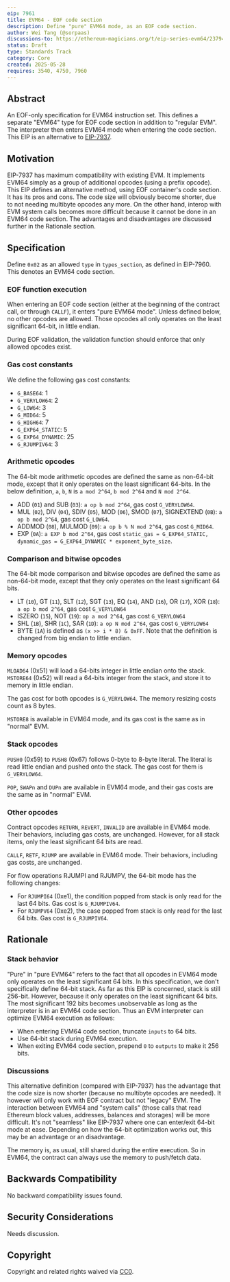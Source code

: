 ```yaml
---
eip: 7961
title: EVM64 - EOF code section
description: Define "pure" EVM64 mode, as an EOF code section.
author: Wei Tang (@sorpaas)
discussions-to: https://ethereum-magicians.org/t/eip-series-evm64/23794
status: Draft
type: Standards Track
category: Core
created: 2025-05-28
requires: 3540, 4750, 7960
---
```


## Abstract

An EOF-only specification for EVM64 instruction set. This defines a separate "EVM64" type for EOF code section in addition to "regular EVM". The interpreter then enters EVM64 mode when entering the code section. This EIP is an alternative to [EIP-7937](./eip-7937.md).

## Motivation

EIP-7937 has maximum compatibility with existing EVM. It implements EVM64 simply as a group of additional opcodes (using a prefix opcode). This EIP defines an alternative method, using EOF container's code section. It has its pros and cons. The code size will obviously become shorter, due to not needing multibyte opcodes any more. On the other hand, interop with EVM system calls becomes more difficult because it cannot be done in an EVM64 code section. The advantages and disadvantages are discussed further in the Rationale section.

## Specification

Define `0x02` as an allowed `type` in `types_section`, as defined in EIP-7960. This denotes an EVM64 code section.

### EOF function execution

When entering an EOF code section (either at the beginning of the contract call, or through `CALLF`), it enters "pure EVM64 mode". Unless defined below, no other opcodes are allowed. Those opcodes all only operates on the least significant 64-bit, in little endian.

During EOF validation, the validation function should enforce that only allowed opcodes exist.

### Gas cost constants

We define the following gas cost constants:

* `G_BASE64`: 1
* `G_VERYLOW64`: 2
* `G_LOW64`: 3
* `G_MID64`: 5
* `G_HIGH64`: 7
* `G_EXP64_STATIC`: 5
* `G_EXP64_DYNAMIC`: 25
* `G_RJUMPIV64`: 3

### Arithmetic opcodes

The 64-bit mode arithmetic opcodes are defined the same as non-64-bit mode, except that it only operates on the least significant 64-bits. In the below definition, `a`, `b`, `N` is `a mod 2^64`, `b mod 2^64` and `N mod 2^64`.

* ADD (`01`) and SUB (`03`): `a op b mod 2^64`, gas cost `G_VERYLOW64`.
* MUL (`02`), DIV (`04`), SDIV (`05`), MOD (`06`), SMOD (`07`), SIGNEXTEND (`0B`): `a op b mod 2^64`, gas cost `G_LOW64`.
* ADDMOD (`08`), MULMOD (`09`): `a op b % N mod 2^64`, gas cost `G_MID64`.
* EXP (`0A`): `a EXP b mod 2^64`, gas cost `static_gas = G_EXP64_STATIC, dynamic_gas = G_EXP64_DYNAMIC * exponent_byte_size`.

### Comparison and bitwise opcodes

The 64-bit mode comparison and bitwise opcodes are defined the same as non-64-bit mode, except that they only operates on the least significant 64 bits.

* LT (`10`), GT (`11`), SLT (`12`), SGT (`13`), EQ (`14`), AND (`16`), OR (`17`), XOR (`18`): `a op b mod 2^64`, gas cost `G_VERYLOW64`
* ISZERO (`15`), NOT (`19`): `op a mod 2^64`, gas cost `G_VERYLOW64`
* SHL (`1B`), SHR (`1C`), SAR (`1D`): `a op N mod 2^64`, gas cost `G_VERYLOW64`
* BYTE (`1A`) is defined as `(x >> i * 8) & 0xFF`. Note that the definition is changed from big endian to little endian.

### Memory opcodes

`MLOAD64` (0x51) will load a 64-bits integer in little endian onto the stack. `MSTORE64` (0x52) will read a 64-bits integer from the stack, and store it to memory in little endian.

The gas cost for both opcodes is `G_VERYLOW64`. The memory resizing costs count as 8 bytes.

`MSTORE8` is available in EVM64 mode, and its gas cost is the same as in "normal" EVM.

### Stack opcodes

`PUSH0` (0x59) to `PUSH8` (0x67) follows 0-byte to 8-byte literal. The literal is read little endian and pushed onto the stack. The gas cost for them is `G_VERYLOW64`.

`POP`, `SWAPn` and `DUPn` are available in EVM64 mode, and their gas costs are the same as in "normal" EVM.

### Other opcodes

Contract opcodes `RETURN`, `REVERT`, `INVALID` are available in EVM64 mode. Their behaviors, including gas costs, are unchanged. However, for all stack items, only the least significant 64 bits are read.

`CALLF`, `RETF`, `RJUMP` are available in EVM64 mode. Their behaviors, including gas costs, are unchanged.

For flow operations RJUMPI and RJUMPV, the 64-bit mode has the following changes:

* For `RJUMPI64` (0xe1), the condition popped from stack is only read for the last 64 bits. Gas cost is `G_RJUMPIV64`.
* For `RJUMPV64` (0xe2), the case popped from stack is only read for the last 64 bits. Gas cost is `G_RJUMPIV64`.

## Rationale

### Stack behavior

"Pure" in "pure EVM64" refers to the fact that all opcodes in EVM64 mode only operates on the least significant 64 bits. In this specification, we don't specifically define 64-bit stack. As far as this EIP is concerned, stack is still 256-bit. However, because it only operates on the least significant 64 bits. The most significant 192 bits becomes unobservable as long as the interpreter is in an EVM64 code section. Thus an EVM interpreter can optimize EVM64 execution as follows:

* When entering EVM64 code section, truncate `inputs` to 64 bits.
* Use 64-bit stack during EVM64 execution.
* When exiting EVM64 code section, prepend `0` to `outputs` to make it 256 bits.

### Discussions

This alternative definition (compared with EIP-7937) has the advantage that the code size is now shorter (because no multibyte opcodes are needed). It however will only work with EOF contract but not "legacy" EVM. The interaction between EVM64 and "system calls" (those calls that read Ethereum block values, addresses, balances and storages) will be more difficult. It's not "seamless" like EIP-7937 where one can enter/exit 64-bit mode at ease. Depending on how the 64-bit optimization works out, this may be an advantage or an disadvantage.

The memory is, as usual, still shared during the entire execution. So in EVM64, the contract can always use the memory to push/fetch data.

## Backwards Compatibility

No backward compatibility issues found.

<!-- TODO: Add test cases and reference implementation -->

## Security Considerations

Needs discussion. <!-- TODO -->

## Copyright

Copyright and related rights waived via [CC0](../LICENSE.md).
